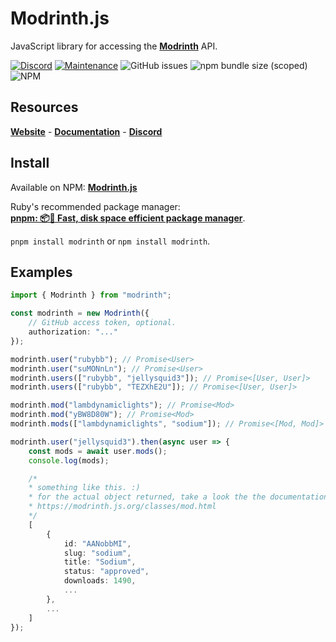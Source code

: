 # Modrinth.js
JavaScript library for accessing the [**Modrinth**](https://modrinth.com) API.

[![Discord](https://img.shields.io/discord/418093857394262020?label=discord&style=for-the-badge)](https://discord.gg/WUgGJhS) [![Maintenance](https://img.shields.io/maintenance/yes/2021?style=for-the-badge)]() ![GitHub issues](https://img.shields.io/github/issues/rubybb/modrinth?style=for-the-badge) ![npm bundle size (scoped)](https://img.shields.io/bundlephobia/min/modrinth?style=for-the-badge) ![NPM](https://img.shields.io/npm/l/modrinth?style=for-the-badge)

## Resources
[**Website**](https://modrinth.js.org) -
[**Documentation**](https://modrinth.js.org/) -
[**Discord**](https://discord.gg/WUgGJhS)


## Install
Available on NPM: [**Modrinth.js**](https://www.npmjs.com/package/@rubybb/http)

Ruby's recommended package manager: <br/>
[**pnpm: 📦🚀 Fast, disk space efficient package manager**](https://pnpm.js.org/).

``pnpm install modrinth`` or ``npm install modrinth``.

## Examples
```ts
import { Modrinth } from "modrinth";

const modrinth = new Modrinth({
    // GitHub access token, optional.
    authorization: "..." 
});

modrinth.user("rubybb"); // Promise<User>
modrinth.user("suMONnLn"); // Promise<User>
modrinth.users(["rubybb", "jellysquid3"]); // Promise<[User, User]>
modrinth.users(["rubybb", "TEZXhE2U"]); // Promise<[User, User]>

modrinth.mod("lambdynamiclights"); // Promise<Mod>
modrinth.mod("yBW8D80W"); // Promise<Mod>
modrinth.mods(["lambdynamiclights", "sodium"]); // Promise<[Mod, Mod]>

modrinth.user("jellysquid3").then(async user => {
    const mods = await user.mods();
    console.log(mods);

    /* 
    * something like this. :) 
    * for the actual object returned, take a look the the documentation.
    * https://modrinth.js.org/classes/mod.html
    */
    [
        {
            id: "AANobbMI",
            slug: "sodium",
            title: "Sodium",
            status: "approved",
            downloads: 1490,
            ...
        },
        ...
    ]
});
```